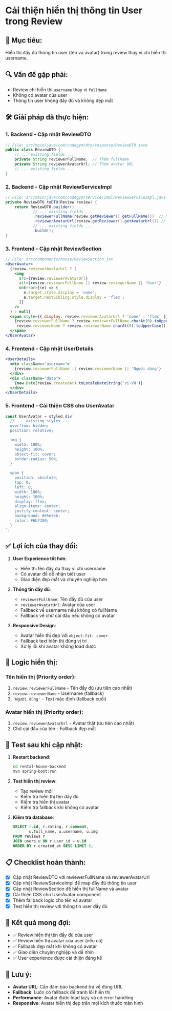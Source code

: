 # Cải thiện hiển thị thông tin User trong Review

## 🎯 **Mục tiêu:**
Hiển thị đầy đủ thông tin user (tên và avatar) trong review thay vì chỉ hiển thị username.

## 🔍 **Vấn đề gặp phải:**
- Review chỉ hiển thị `username` thay vì `fullName`
- Không có avatar của user
- Thông tin user không đầy đủ và không đẹp mắt

## 🛠️ **Giải pháp đã thực hiện:**

### 1. **Backend - Cập nhật ReviewDTO**
```java
// File: src/main/java/com/codegym/dto/response/ReviewDTO.java
public class ReviewDTO {
    // ... existing fields ...
    private String reviewerFullName;  // Thêm fullName
    private String reviewerAvatarUrl; // Thêm avatar URL
    // ... existing fields ...
}
```

### 2. **Backend - Cập nhật ReviewServiceImpl**
```java
// File: src/main/java/com/codegym/service/impl/ReviewServiceImpl.java
private ReviewDTO toDTO(Review review) {
    return ReviewDTO.builder()
            // ... existing fields ...
            .reviewerFullName(review.getReviewer().getFullName())  // Map fullName
            .reviewerAvatarUrl(review.getReviewer().getAvatarUrl()) // Map avatar URL
            // ... existing fields ...
            .build();
}
```

### 3. **Frontend - Cập nhật ReviewSection**
```jsx
// File: src/components/house/ReviewSection.jsx
<UserAvatar>
  {review.reviewerAvatarUrl ? (
    <img 
      src={review.reviewerAvatarUrl} 
      alt={review.reviewerFullName || review.reviewerName || 'User'}
      onError={(e) => {
        e.target.style.display = 'none';
        e.target.nextSibling.style.display = 'flex';
      }}
    />
  ) : null}
  <span style={{ display: review.reviewerAvatarUrl ? 'none' : 'flex' }}>
    {review.reviewerFullName ? review.reviewerFullName.charAt(0).toUpperCase() : 
     review.reviewerName ? review.reviewerName.charAt(0).toUpperCase() : 'U'}
  </span>
</UserAvatar>
```

### 4. **Frontend - Cập nhật UserDetails**
```jsx
<UserDetails>
  <div className="username">
    {review.reviewerFullName || review.reviewerName || 'Người dùng'}
  </div>
  <div className="date">
    {new Date(review.createdAt).toLocaleDateString('vi-VN')}
  </div>
</UserDetails>
```

### 5. **Frontend - Cải thiện CSS cho UserAvatar**
```jsx
const UserAvatar = styled.div`
  // ... existing styles ...
  overflow: hidden;
  position: relative;

  img {
    width: 100%;
    height: 100%;
    object-fit: cover;
    border-radius: 50%;
  }

  span {
    position: absolute;
    top: 0;
    left: 0;
    width: 100%;
    height: 100%;
    display: flex;
    align-items: center;
    justify-content: center;
    background: #e5e7eb;
    color: #6b7280;
  }
`;
```

## ✅ **Lợi ích của thay đổi:**

1. **User Experience tốt hơn**:
   - Hiển thị tên đầy đủ thay vì chỉ username
   - Có avatar để dễ nhận biết user
   - Giao diện đẹp mắt và chuyên nghiệp hơn

2. **Thông tin đầy đủ**:
   - `reviewerFullName`: Tên đầy đủ của user
   - `reviewerAvatarUrl`: Avatar của user
   - Fallback về username nếu không có fullName
   - Fallback về chữ cái đầu nếu không có avatar

3. **Responsive Design**:
   - Avatar hiển thị đẹp với `object-fit: cover`
   - Fallback text hiển thị đúng vị trí
   - Xử lý lỗi khi avatar không load được

## 🔄 **Logic hiển thị:**

### **Tên hiển thị (Priority order):**
1. `review.reviewerFullName` - Tên đầy đủ (ưu tiên cao nhất)
2. `review.reviewerName` - Username (fallback)
3. `'Người dùng'` - Text mặc định (fallback cuối)

### **Avatar hiển thị (Priority order):**
1. `review.reviewerAvatarUrl` - Avatar thật (ưu tiên cao nhất)
2. Chữ cái đầu của tên - Fallback đẹp mắt

## 🧪 **Test sau khi cập nhật:**

1. **Restart backend**:
   ```bash
   cd rental-house-backend
   mvn spring-boot:run
   ```

2. **Test hiển thị review**:
   - Tạo review mới
   - Kiểm tra hiển thị tên đầy đủ
   - Kiểm tra hiển thị avatar
   - Kiểm tra fallback khi không có avatar

3. **Kiểm tra database**:
   ```sql
   SELECT r.id, r.rating, r.comment, 
          u.full_name, u.username, u.img
   FROM reviews r
   JOIN users u ON r.user_id = u.id
   ORDER BY r.created_at DESC LIMIT 5;
   ```

## 📋 **Checklist hoàn thành:**

- [x] Cập nhật ReviewDTO với reviewerFullName và reviewerAvatarUrl
- [x] Cập nhật ReviewServiceImpl để map đầy đủ thông tin user
- [x] Cập nhật ReviewSection để hiển thị fullName và avatar
- [x] Cải thiện CSS cho UserAvatar component
- [x] Thêm fallback logic cho tên và avatar
- [x] Test hiển thị review với thông tin user đầy đủ

## 🚀 **Kết quả mong đợi:**

- ✅ Review hiển thị tên đầy đủ của user
- ✅ Review hiển thị avatar của user (nếu có)
- ✅ Fallback đẹp mắt khi không có avatar
- ✅ Giao diện chuyên nghiệp và dễ nhìn
- ✅ User experience được cải thiện đáng kể

## 📝 **Lưu ý:**

- **Avatar URL**: Cần đảm bảo backend trả về đúng URL
- **Fallback**: Luôn có fallback để tránh lỗi hiển thị
- **Performance**: Avatar được load lazy và có error handling
- **Responsive**: Avatar hiển thị đẹp trên mọi kích thước màn hình
